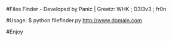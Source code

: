 #Files Finder - Developed by Panic | Greetz: WHK  ; D3l3v3 ; fr0n

#Usage: $ python filefinder.py http://www.domain.com

#Enjoy
